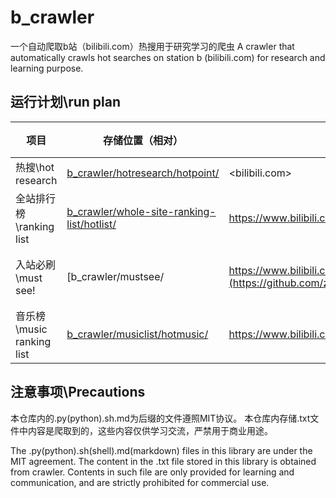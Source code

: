 # b_crawler
一个自动爬取b站（bilibili.com）热搜用于研究学习的爬虫
A crawler that automatically crawls hot searches on station b (bilibili.com) for research and learning purpose.

## 运行计划\run plan

|  项目   | 存储位置（相对） | 访问链接 | 更新模式 | 时间表（utc）|
|  -----  | --------- |--------- | ------- | ----  |
| 热搜\hot research  | [b_crawler/hotresearch/hotpoint/](https://github.com/zeturn/b_crawler/tree/main/hotresearch) | <bilibili.com> | 每小时更新\every hour | 0 * * * * |
| 全站排行榜\ranking list | [b_crawler/whole-site-ranking-list/hotlist/](https://github.com/zeturn/b_crawler/tree/main/whole-site-ranking-list) | <https://www.bilibili.com/v/popular/rank/all> | 每小时更新\every hour | 0 * * * * |
| 入站必刷\must see! | [b_crawler/mustsee/ |https://www.bilibili.com/v/popular/history](https://github.com/zeturn/b_crawler/tree/main/mustsee) | <https://www.bilibili.com/v/popular/history> | 每月更新\every month | 11 5 26 * * |
| 音乐榜\music ranking list | [b_crawler/musiclist/hotmusic/](https://github.com/zeturn/b_crawler/tree/main/musiclist) | <https://www.bilibili.com/v/popular/music> | 每周更新\every month | 0 8 * * 0 |

## 注意事项\Precautions
本仓库内的.py(python)\.sh\.md为后缀的文件遵照MIT协议。
本仓库内存储.txt文件中内容是爬取到的，这些内容仅供学习交流，严禁用于商业用途。

The .py(python)\.sh(shell)\.md(markdown) files in this library are under the MIT agreement.
The content in the .txt file stored in this library is obtained from crawler. Contents in such file are only provided for learning and communication, and are strictly prohibited for commercial use.
